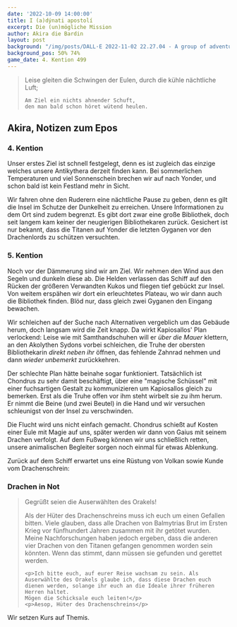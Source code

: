 ```yaml
---
date: '2022-10-09 14:00:00'
title: I (a)dýnati apostolí
excerpt: Die (un)mögliche Mission
author: Akira die Bardin
layout: post
background: "/img/posts/DALL·E 2022-11-02 22.27.04 - A group of adventures riding on giant flying owls over the ocean towards a remote island at dawn, digital art.png"
background_pos: 50% 74%
game_date: 4. Kention 499
---
```


<div class="rhyme">
  <blockquote>
    Leise gleiten die Schwingen der Eulen,
    durch die kühle nächtliche Luft;

    Am Ziel ein nichts ahnender Schuft,
    den man bald schon höret wütend heulen.
  </blockquote>
</div>

## Akira, Notizen zum Epos

### 4. Kention

Unser erstes Ziel ist schnell festgelegt, denn es ist zugleich das einzige welches unsere Antikythera derzeit finden kann. Bei sommerlichen Temperaturen und viel Sonnenschein brechen wir auf nach Yonder, und schon bald ist kein Festland mehr in Sicht.

Wir fahren ohne den Ruderern eine nächtliche Pause zu geben, denn es gilt die Insel im Schutze der Dunkelheit zu erreichen. Unsere Informationen zu dem Ort sind zudem begrenzt. Es gibt dort zwar eine große Bibliothek, doch seit langem kam keiner der neugierigen Bibliothekaren zurück. Gesichert ist nur bekannt, dass die Titanen auf Yonder die letzten Gyganen vor den Drachenlords zu schützen versuchten.

### 5. Kention

Noch vor der Dämmerung sind wir am Ziel. Wir nehmen den Wind aus den Segeln und dunkeln diese ab. Die Helden verlassen das Schiff auf den Rücken der größeren Verwandten Kukos und fliegen tief gebückt zur Insel. Von weitem erspähen wir dort ein erleuchtetes Plateau, wo wir dann auch die Bibliothek finden. Blöd nur, dass gleich zwei Gyganen den Eingang bewachen.

Wir schleichen auf der Suche nach Alternativen vergeblich um das Gebäude herum, doch langsam wird die Zeit knapp. Da wirkt Kapiosallos' Plan verlockend: Leise wie mit Samthandschuhen will er _über die Mauer_ klettern, an den Akolythen Sydons vorbei schleichen, die Truhe der obersten Bibliothekarin _direkt neben ihr_ öffnen, das fehlende Zahnrad nehmen und dann _wieder unbemerkt_ zurückkehren.

Der schlechte Plan hätte beinahe sogar funktioniert. Tatsächlich ist Chondrus zu sehr damit beschäftigt, über eine "magische Schüssel" mit einer fuchsartigen Gestalt zu kommunizieren um Kapiosallos gleich zu bemerken. Erst als die Truhe offen vor ihm steht wirbelt sie zu ihm herum. Er nimmt die Beine (und zwei Beutel) in die Hand und wir versuchen schleunigst von der Insel zu verschwinden.

Die Flucht wird uns nicht einfach gemacht. Chondrus schießt auf Kosten einer Eule mit Magie auf uns, später werden wir dann von Gaius mit seinem Drachen verfolgt. Auf dem Fußweg können wir uns schließlich retten, unsere animalischen Begleiter sorgen noch einmal für etwas Ablenkung.

Zurück auf dem Schiff erwartet uns eine Rüstung von Volkan sowie Kunde vom Drachenschrein:

<div class="infobox quest">
  <h3>Drachen in Not</h3>
  <blockquote>
    <p>Gegrüßt seien die Auserwählten des Orakels!</p>
    <p>Als der Hüter des Drachenschreins muss ich euch um einen Gefallen bitten. Viele glauben, dass alle Drachen von Balmytrias Brut im Ersten Krieg vor fünfhundert Jahren
    zusammen mit ihr getötet wurden. Meine Nachforschungen haben jedoch ergeben, dass die anderen vier Drachen von den Titanen gefangen genommen worden sein könnten. Wenn 
    das stimmt, dann müssen sie gefunden und gerettet werden.</p>

    <p>Ich bitte euch, auf eurer Reise wachsam zu sein. Als Auserwählte des Orakels glaube ich, dass diese Drachen euch dienen werden, solange ihr euch an die Ideale ihrer früheren Herren haltet.
    Mögen die Schicksale euch leiten!</p>
    <p>Aesop, Hüter des Drachenschreins</p>
  </blockquote>
</div>

Wir setzen Kurs auf Themis.
